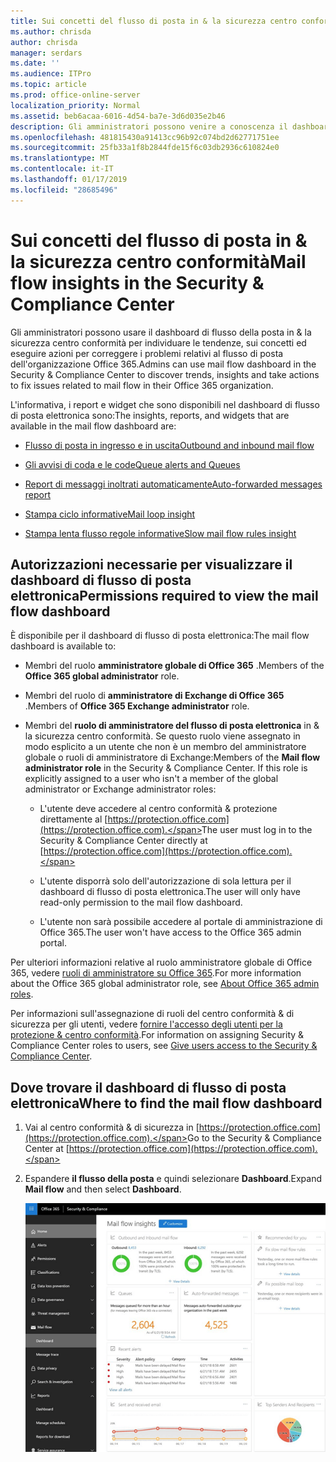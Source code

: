 ```yaml
---
title: Sui concetti del flusso di posta in & la sicurezza centro conformità
ms.author: chrisda
author: chrisda
manager: serdars
ms.date: ''
ms.audience: ITPro
ms.topic: article
ms.prod: office-online-server
localization_priority: Normal
ms.assetid: beb6acaa-6016-4d54-ba7e-3d6d035e2b46
description: Gli amministratori possono venire a conoscenza il dashboard di flusso di posta elettronica in & la sicurezza centro conformità.
ms.openlocfilehash: 481815430a91413cc96b92c074bd2d62771751ee
ms.sourcegitcommit: 25fb33a1f8b2844fde15f6c03db2936c610824e0
ms.translationtype: MT
ms.contentlocale: it-IT
ms.lasthandoff: 01/17/2019
ms.locfileid: "28685496"
---
```

# <a name="mail-flow-insights-in-the-security--compliance-center"></a><span data-ttu-id="4fd04-103">Sui concetti del flusso di posta in & la sicurezza centro conformità</span><span class="sxs-lookup"><span data-stu-id="4fd04-103">Mail flow insights in the Security & Compliance Center</span></span>

<span data-ttu-id="4fd04-104">Gli amministratori possono usare il dashboard di flusso della posta in & la sicurezza centro conformità per individuare le tendenze, sui concetti ed eseguire azioni per correggere i problemi relativi al flusso di posta dell'organizzazione Office 365.</span><span class="sxs-lookup"><span data-stu-id="4fd04-104">Admins can use mail flow dashboard in the Security & Compliance Center to discover trends, insights and take actions to fix issues related to mail flow in their Office 365 organization.</span></span>

<span data-ttu-id="4fd04-105">L'informativa, i report e widget che sono disponibili nel dashboard di flusso di posta elettronica sono:</span><span class="sxs-lookup"><span data-stu-id="4fd04-105">The insights, reports, and widgets that are available in the mail flow dashboard are:</span></span>

- [<span data-ttu-id="4fd04-106">Flusso di posta in ingresso e in uscita</span><span class="sxs-lookup"><span data-stu-id="4fd04-106">Outbound and inbound mail flow</span></span>](mfi-outbound-and-inbound-mail-flow.md)

- [<span data-ttu-id="4fd04-107">Gli avvisi di coda e le code</span><span class="sxs-lookup"><span data-stu-id="4fd04-107">Queue alerts and Queues</span></span>](mfi-queue-alerts-and-queues.md)

- [<span data-ttu-id="4fd04-108">Report di messaggi inoltrati automaticamente</span><span class="sxs-lookup"><span data-stu-id="4fd04-108">Auto-forwarded messages report</span></span>](mfi-auto-forwarded-messages-report.md)

- [<span data-ttu-id="4fd04-109">Stampa ciclo informative</span><span class="sxs-lookup"><span data-stu-id="4fd04-109">Mail loop insight</span></span>](mfi-mail-loop-insight.md)

- [<span data-ttu-id="4fd04-110">Stampa lenta flusso regole informative</span><span class="sxs-lookup"><span data-stu-id="4fd04-110">Slow mail flow rules insight</span></span>](mfi-slow-mail-flow-rules-insight.md)

## <a name="permissions-required-to-view-the-mail-flow-dashboard"></a><span data-ttu-id="4fd04-111">Autorizzazioni necessarie per visualizzare il dashboard di flusso di posta elettronica</span><span class="sxs-lookup"><span data-stu-id="4fd04-111">Permissions required to view the mail flow dashboard</span></span>

<span data-ttu-id="4fd04-112">È disponibile per il dashboard di flusso di posta elettronica:</span><span class="sxs-lookup"><span data-stu-id="4fd04-112">The mail flow dashboard is available to:</span></span>

- <span data-ttu-id="4fd04-113">Membri del ruolo **amministratore globale di Office 365** .</span><span class="sxs-lookup"><span data-stu-id="4fd04-113">Members of the **Office 365 global administrator** role.</span></span>

- <span data-ttu-id="4fd04-114">Membri del ruolo di **amministratore di Exchange di Office 365** .</span><span class="sxs-lookup"><span data-stu-id="4fd04-114">Members of **Office 365 Exchange administrator** role.</span></span>

- <span data-ttu-id="4fd04-p101">Membri del **ruolo di amministratore del flusso di posta elettronica** in & la sicurezza centro conformità. Se questo ruolo viene assegnato in modo esplicito a un utente che non è un membro del amministratore globale o ruoli di amministratore di Exchange:</span><span class="sxs-lookup"><span data-stu-id="4fd04-p101">Members of the **Mail flow administrator role** in the Security & Compliance Center. If this role is explicitly assigned to a user who isn't a member of the global administrator or Exchange administrator roles:</span></span>

  - <span data-ttu-id="4fd04-117">L'utente deve accedere al centro conformità & protezione direttamente al [https://protection.office.com](https://protection.office.com).</span><span class="sxs-lookup"><span data-stu-id="4fd04-117">The user must log in to the Security & Compliance Center directly at [https://protection.office.com](https://protection.office.com).</span></span>

  - <span data-ttu-id="4fd04-118">L'utente disporrà solo dell'autorizzazione di sola lettura per il dashboard di flusso di posta elettronica.</span><span class="sxs-lookup"><span data-stu-id="4fd04-118">The user will only have read-only permission to the mail flow dashboard.</span></span>

  - <span data-ttu-id="4fd04-119">L'utente non sarà possibile accedere al portale di amministrazione di Office 365.</span><span class="sxs-lookup"><span data-stu-id="4fd04-119">The user won't have access to the Office 365 admin portal.</span></span>

<span data-ttu-id="4fd04-120">Per ulteriori informazioni relative al ruolo amministratore globale di Office 365, vedere [ruoli di amministratore su Office 365](https://support.office.com/article/da585eea-f576-4f55-a1e0-87090b6aaa9d).</span><span class="sxs-lookup"><span data-stu-id="4fd04-120">For more information about the Office 365 global administrator role, see [About Office 365 admin roles](https://support.office.com/article/da585eea-f576-4f55-a1e0-87090b6aaa9d).</span></span>

<span data-ttu-id="4fd04-121">Per informazioni sull'assegnazione di ruoli del centro conformità & di sicurezza per gli utenti, vedere [fornire l'accesso degli utenti per la protezione & centro conformità](https://support.office.com/article/2cfce2c8-20c5-47f9-afc4-24b059c1bd76).</span><span class="sxs-lookup"><span data-stu-id="4fd04-121">For information on assigning Security & Compliance Center roles to users, see [Give users access to the Security & Compliance Center](https://support.office.com/article/2cfce2c8-20c5-47f9-afc4-24b059c1bd76).</span></span>

## <a name="where-to-find-the-mail-flow-dashboard"></a><span data-ttu-id="4fd04-122">Dove trovare il dashboard di flusso di posta elettronica</span><span class="sxs-lookup"><span data-stu-id="4fd04-122">Where to find the mail flow dashboard</span></span>

1. <span data-ttu-id="4fd04-123">Vai al centro conformità & di sicurezza in [https://protection.office.com](https://protection.office.com).</span><span class="sxs-lookup"><span data-stu-id="4fd04-123">Go to the Security & Compliance Center at [https://protection.office.com](https://protection.office.com).</span></span>

2. <span data-ttu-id="4fd04-124">Espandere **il flusso della posta** e quindi selezionare **Dashboard**.</span><span class="sxs-lookup"><span data-stu-id="4fd04-124">Expand **Mail flow** and then select **Dashboard**.</span></span>

   ![Il dashboard di flusso di posta elettronica in & la protezione di Office 365 centro conformità](media/f32f5c0a-ea32-4e47-a477-d070405d4ae8.png)
